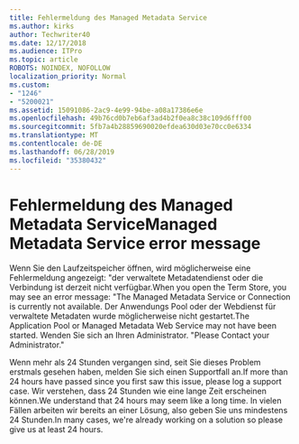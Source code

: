 ```yaml
---
title: Fehlermeldung des Managed Metadata Service
ms.author: kirks
author: Techwriter40
ms.date: 12/17/2018
ms.audience: ITPro
ms.topic: article
ROBOTS: NOINDEX, NOFOLLOW
localization_priority: Normal
ms.custom:
- "1246"
- "5200021"
ms.assetid: 15091086-2ac9-4e99-94be-a08a17386e6e
ms.openlocfilehash: 49b76cd0b7eb6af3ad4b2f0ea8c38c109d6fff00
ms.sourcegitcommit: 5fb7a4b28859690020efdea630d03e70cc0e6334
ms.translationtype: MT
ms.contentlocale: de-DE
ms.lasthandoff: 06/28/2019
ms.locfileid: "35380432"
---
```

# <a name="managed-metadata-service-error-message"></a><span data-ttu-id="7cfc7-102">Fehlermeldung des Managed Metadata Service</span><span class="sxs-lookup"><span data-stu-id="7cfc7-102">Managed Metadata Service error message</span></span>

<span data-ttu-id="7cfc7-103">Wenn Sie den Laufzeitspeicher öffnen, wird möglicherweise eine Fehlermeldung angezeigt: "der verwaltete Metadatendienst oder die Verbindung ist derzeit nicht verfügbar.</span><span class="sxs-lookup"><span data-stu-id="7cfc7-103">When you open the Term Store, you may see an error message: "The Managed Metadata Service or Connection is currently not available.</span></span> <span data-ttu-id="7cfc7-104">Der Anwendungs Pool oder der Webdienst für verwaltete Metadaten wurde möglicherweise nicht gestartet.</span><span class="sxs-lookup"><span data-stu-id="7cfc7-104">The Application Pool or Managed Metadata Web Service may not have been started.</span></span> <span data-ttu-id="7cfc7-105">Wenden Sie sich an Ihren Administrator. "</span><span class="sxs-lookup"><span data-stu-id="7cfc7-105">Please Contact your Administrator."</span></span>
  
<span data-ttu-id="7cfc7-106">Wenn mehr als 24 Stunden vergangen sind, seit Sie dieses Problem erstmals gesehen haben, melden Sie sich einen Supportfall an.</span><span class="sxs-lookup"><span data-stu-id="7cfc7-106">If more than 24 hours have passed since you first saw this issue, please log a support case.</span></span> <span data-ttu-id="7cfc7-107">Wir verstehen, dass 24 Stunden wie eine lange Zeit erscheinen können.</span><span class="sxs-lookup"><span data-stu-id="7cfc7-107">We understand that 24 hours may seem like a long time.</span></span> <span data-ttu-id="7cfc7-108">In vielen Fällen arbeiten wir bereits an einer Lösung, also geben Sie uns mindestens 24 Stunden.</span><span class="sxs-lookup"><span data-stu-id="7cfc7-108">In many cases, we're already working on a solution so please give us at least 24 hours.</span></span>
  